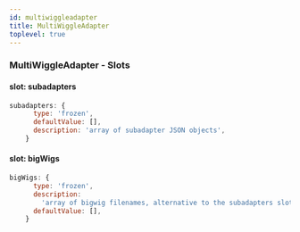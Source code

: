 ```yaml
---
id: multiwiggleadapter
title: MultiWiggleAdapter
toplevel: true
---
```


### MultiWiggleAdapter - Slots

#### slot: subadapters

```js
subadapters: {
      type: 'frozen',
      defaultValue: [],
      description: 'array of subadapter JSON objects',
    }
```

#### slot: bigWigs

```js
bigWigs: {
      type: 'frozen',
      description:
        'array of bigwig filenames, alternative to the subadapters slot',
      defaultValue: [],
    }
```
